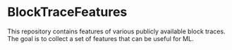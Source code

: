 # BlockTraceFeatures
This repository contains features of various publicly available block traces. The goal is to collect a set of features that can be useful for ML. 
